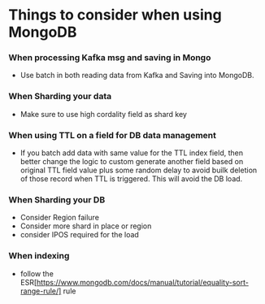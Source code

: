 # Things to consider when using MongoDB

### When processing Kafka msg and saving in Mongo
- Use batch in both reading data from Kafka and Saving into MongoDB.

### When Sharding your data
- Make sure to use high cordality field as shard key

### When using TTL on a field for DB data management
- If you batch add data with same value for the TTL index field, then better change the logic to 
custom generate another field based on original TTL field value plus some random delay to avoid builk deletion of those record when TTL is triggered. 
This will avoid the DB load.

### When Sharding your DB
- Consider Region failure
- Consider more shard in place or region 
- consider IPOS required for the load

### When indexing
- follow the ESR[https://www.mongodb.com/docs/manual/tutorial/equality-sort-range-rule/] rule
